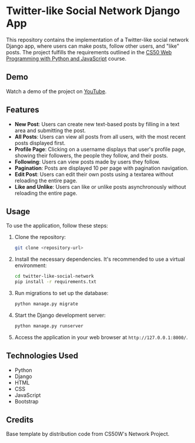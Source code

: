 # Twitter-like Social Network Django App

This repository contains the implementation of a Twitter-like social network Django app, where users can make posts, follow other users, and "like" posts. The project fulfills the requirements outlined in the [CS50 Web Programming with Python and JavaScript](https://cs50.harvard.edu/web/2020/projects/4/network/) course.

## Demo

Watch a demo of the project on [YouTube](https://youtu.be/2r5dcN7a0dU).

## Features

- **New Post**: Users can create new text-based posts by filling in a text area and submitting the post.
- **All Posts**: Users can view all posts from all users, with the most recent posts displayed first.
- **Profile Page**: Clicking on a username displays that user's profile page, showing their followers, the people they follow, and their posts.
- **Following**: Users can view posts made by users they follow.
- **Pagination**: Posts are displayed 10 per page with pagination navigation.
- **Edit Post**: Users can edit their own posts using a textarea without reloading the entire page.
- **Like and Unlike**: Users can like or unlike posts asynchronously without reloading the entire page.

## Usage

To use the application, follow these steps:

1. Clone the repository:

    ```bash
    git clone <repository-url>
    ```

2. Install the necessary dependencies. It's recommended to use a virtual environment:

    ```bash
    cd twitter-like-social-network
    pip install -r requirements.txt
    ```

3. Run migrations to set up the database:

    ```bash
    python manage.py migrate
    ```

4. Start the Django development server:

    ```bash
    python manage.py runserver
    ```

5. Access the application in your web browser at `http://127.0.0.1:8000/`.

## Technologies Used

- Python
- Django
- HTML
- CSS
- JavaScript
- Bootstrap

## Credits

Base template by distribution code from CS50W's Network Project.
